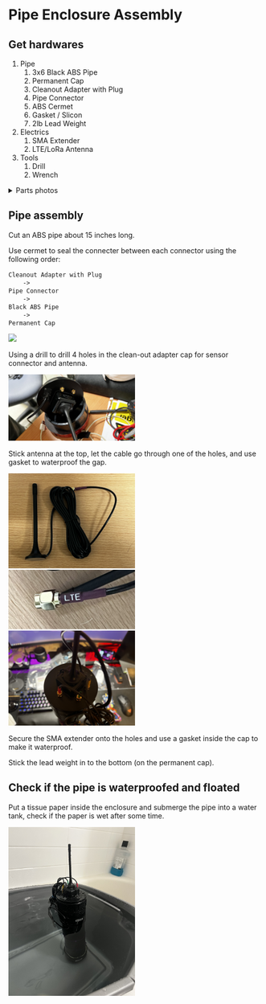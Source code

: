 # Pipe Enclosure Assembly

## Get hardwares

1. Pipe
	1. 3x6 Black ABS Pipe
	2. Permanent Cap
	3. Cleanout Adapter with Plug
	4. Pipe Connector
	5. ABS Cermet
	6. Gasket / Slicon
	7. 2lb Lead Weight
2. Electrics
	1. SMA Extender
	2. LTE/LoRa Antenna
3. Tools
	1. Drill
	2. Wrench

<details>
<summary>Parts photos</summary>
<br>

<b>Permanent Cap</b>

<img src="Documentation/Pictures/pipe_assembly/cap.png" width="50%">

<b>Cleanout Adapter with Plug</b>

<img src="Documentation/Pictures/pipe_assembly/cleanoutadapter.png" width="50%">

<b>Pipe Connector</b>

<img src="Documentation/Pictures/pipe_assembly/connector.png" width="50%">

<b>2lb Lead Weight</b>

<img src="Documentation/Pictures/pipe_assembly/IMG_2382.jpeg" width="50%">

</details>

## Pipe assembly

Cut an ABS pipe about 15 inches long.

Use cermet to seal the connecter between each connector using the following order:

	Cleanout Adapter with Plug
		->
	Pipe Connector
		->
	Black ABS Pipe
		->
	Permanent Cap

<img src="Documentation/Pictures/pipe_assembly/IMG_2376.jpeg" width="50%">

Using a drill to drill 4 holes in the clean-out adapter cap for sensor connector and antenna.

<img src="Documentation/Pictures/pipe_assembly/IMG_2372.jpeg" width="50%">

Stick antenna at the top, let the cable go through one of the holes, and use gasket to waterproof the gap.

<img src="Documentation/Pictures/pipe_assembly/IMG_3449.jpeg" width="50%">
<img src="Documentation/Pictures/pipe_assembly/IMG_3450.jpeg" width="50%">
<img src="Documentation/Pictures/pipe_assembly/IMG_2392.jpeg" width="50%">

Secure the SMA extender onto the holes and use a gasket inside the cap to make it waterproof.

Stick the lead weight in to the bottom (on the permanent cap).

## Check if the pipe is waterproofed and floated

Put a tissue paper inside the enclosure and submerge the pipe into a water tank, check if the paper is wet after some time.

<img src="Documentation/Pictures/pipe_assembly/IMG_2393.jpeg" width="50%">